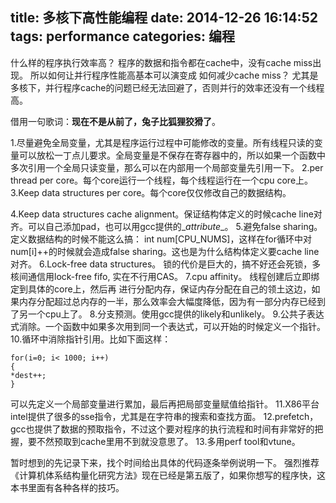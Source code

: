 ﻿title: 多核下高性能编程
date: 2014-12-26 16:14:52
tags: performance
categories: 编程
---
什么样的程序执行效率高？
程序的数据和指令都在cache中，没有cache miss出现。
所以如何让并行程序性能高基本可以演变成 如何减少cache miss？
尤其是多核下，并行程序cache的问题已经无法回避了，否则并行的效率还没有一个线程高。

借用一句歌词：**现在不是从前了，兔子比狐狸狡猾了**。

1.尽量避免全局变量，尤其是程序运行过程中可能修改的变量。所有线程只读的变量可以放松一丁点儿要求。全局变量是不保存在寄存器中的，所以如果一个函数中多次引用一个全局只读变量，那么可以在内部用一个局部变量先引用一下。
2.per thread per core。每个core运行一个线程，每个线程运行在一个cpu core上。
3.Keep data structures  per core。每个core仅仅修改自己的数据结构。
<!-- more -->
4.Keep data structures cache alignment。保证结构体定义的时候cache line对齐。可以自己添加pad，也可以用gcc提供的\__attribute__。
5.避免false sharing。
定义数据结构的时候不能这么搞： int num[CPU_NUMS]，这样在for循环中对num[i]++的时候就会造成false sharing。这也是为什么结构体定义要cache line对齐。
6.Lock-free data structures。
锁的代价是巨大的，搞不好还会死锁，多核间通信用lock-free fifo, 实在不行用CAS。
7.cpu affinity。
线程创建后立即绑定到具体的core上，然后再 进行分配内存，保证内存分配在自己的领土这边，如果内存分配超过总内存的一半，那么效率会大幅度降低，因为有一部分内存已经到了另一个cpu上了。
8.分支预测。使用gcc提供的likely和unlikely。
9.公共子表达式消除。一个函数中如果多次用到同一个表达式，可以开始的时候定义一个指针。
10.循环中消除指针引用。比如下面这样：
```
for(i=0; i< 1000; i++)
{
*dest++;
}
```
可以先定义一个局部变量进行累加，最后再把局部变量赋值给指针。
11.X86平台intel提供了很多的sse指令，尤其是在字符串的搜索和查找方面。
12.prefetch，gcc也提供了数据的预取指令，不过这个要对程序的执行流程和时间有非常好的把握，要不然预取到cache里用不到就没意思了。
13.多用perf tool和vtune。

暂时想到的先记录下来，找个时间给出具体的代码逐条举例说明一下。
强烈推荐《计算机体系结构量化研究方法》现在已经是第五版了，如果你想写的程序快，这本书里面有各种各样的技巧。
